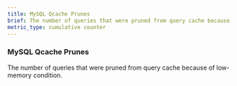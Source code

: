 ```yaml
---
title: MySQL Qcache Prunes
brief: The number of queries that were pruned from query cache because of low-memory condition.
metric_type: cumulative counter
---
```

### MySQL Qcache Prunes

The number of queries that were pruned from query cache because of low-memory condition.
